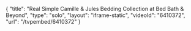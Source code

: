{
    "title": "Real Simple Camille & Jules Bedding Collection at Bed Bath & Beyond",
    "type": "solo",
    "layout": "iframe-static",
    "videoId": "6410372",
    "url": "\/tvpembed\/6410372"
}